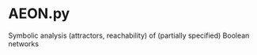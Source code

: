 # AEON.py

Symbolic analysis (attractors, reachability) of (partially specified) Boolean networks

```{tableofcontents}
```
